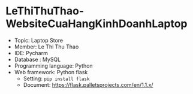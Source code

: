 # LeThiThuThao-WebsiteCuaHangKinhDoanhLaptop
- Topic: Laptop Store
- Member: Le Thi Thu Thao
- IDE: Pycharm
- Database : MySQL
- Programming language: Python
- Web framework: Python flask
  + Setting: <code>pip install flask</code>
  + Document: https://flask.palletsprojects.com/en/1.1.x/
